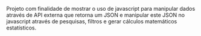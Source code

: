 Projeto com finalidade de mostrar o uso de javascript para manipular dados através de API externa que retorna um JSON e manipular este JSON no javascript através de pesquisas, filtros e gerar cálculos matemáticos estatísticos.


